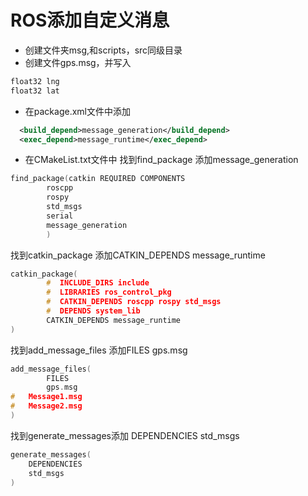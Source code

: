 # ROS添加自定义消息
* 创建文件夹msg,和scripts，src同级目录
* 创建文件gps.msg，并写入
```c
float32 lng
float32 lat
```
* 在package.xml文件中添加
```xml
  <build_depend>message_generation</build_depend>
  <exec_depend>message_runtime</exec_depend>
```
* 在CMakeList.txt文件中
找到find_package 添加message_generation
```c
find_package(catkin REQUIRED COMPONENTS
        roscpp
        rospy
        std_msgs
        serial
        message_generation
        )
```
找到catkin_package 添加CATKIN_DEPENDS message_runtime
```c
catkin_package(
        #  INCLUDE_DIRS include
        #  LIBRARIES ros_control_pkg
        #  CATKIN_DEPENDS roscpp rospy std_msgs
        #  DEPENDS system_lib
        CATKIN_DEPENDS message_runtime
)
```
找到add_message_files 添加FILES gps.msg
```c
add_message_files(
        FILES
        gps.msg
#   Message1.msg
#   Message2.msg
)
```
找到generate_messages添加 DEPENDENCIES std_msgs
```c
generate_messages(
    DEPENDENCIES
    std_msgs
)
```